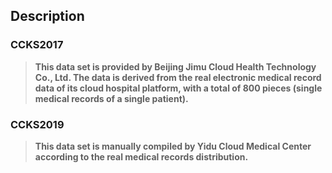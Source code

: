 ## Description

### CCKS2017
> **This data set is provided by Beijing Jimu Cloud Health Technology Co., Ltd. The data is derived from the real electronic medical record data of its cloud hospital platform, with a total of 800 pieces (single medical records of a single patient).**

### CCKS2019
> **This data set is manually compiled by Yidu Cloud Medical Center according to the real medical records distribution.**
